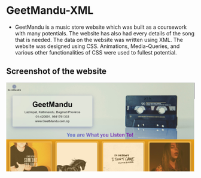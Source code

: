 # GeetMandu-XML
-	GeetMandu is a music store website which was built as a coursework with many potentials. The website has also had every details of the song that is needed. The data on the website was written using XML. The website was designed using CSS. Animations, Media-Queries, and various other functionalities of CSS were used to fullest potential.

## Screenshot of the website
![](geetmandu-bg.jpg)
